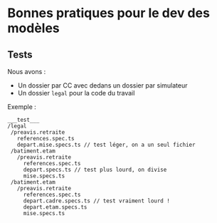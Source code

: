 # Bonnes pratiques pour le dev des modèles

## Tests
Nous avons :
 - Un dossier par CC avec dedans un dossier par simulateur
 - Un dossier `legal` pour la code du travail 

Exemple :
 ```
___test___
/legal
  /preavis.retraite
    references.spec.ts
    depart.mise.specs.ts // test léger, on a un seul fichier
  /batiment.etam
    /preavis.retraite
      references.spec.ts
      depart.specs.ts // test plus lourd, on divise
      mise.specs.ts
  /batiment.etam
    /preavis.retraite
      references.spec.ts
      depart.cadre.specs.ts // test vraiment lourd !
      depart.etam.specs.ts
      mise.specs.ts
```
